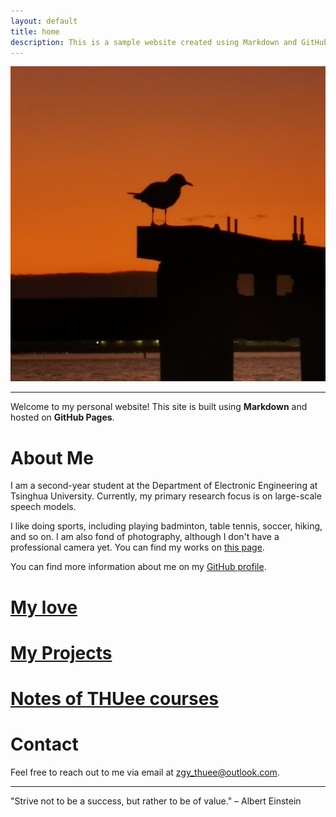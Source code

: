 ```yaml
---
layout: default
title: home
description: This is a sample website created using Markdown and GitHub Pages.
---
```


<!-- 添加头像 -->
<img src="/assets/images/profile.jpg" alt="Avatar" class="avatar">

---

Welcome to my personal website! This site is built using **Markdown** and hosted on **GitHub Pages**.


# About Me

I am a second-year student at the Department of Electronic Engineering at Tsinghua University. Currently, my primary research focus is on large-scale speech models.

I like doing sports, including playing badminton, table tennis, soccer, hiking, and so on. I am also fond of photography, although I don't have a professional camera yet. You can find my works on [this page](photography.md).

You can find more information about me on my [GitHub profile](https://github.com/z-gy).

# [My love](love.md)

# [My Projects](projects.md)

# [Notes of THUee courses](course_notes.md)

# Contact

Feel free to reach out to me via email at [zgy_thuee@outlook.com](mailto:zgy_thuee@outlook.com).

---

<footer>
  <p>"Strive not to be a success, but rather to be of value." – Albert Einstein</p>
</footer>
